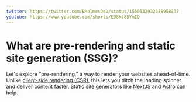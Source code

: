 ```yaml
---
twitter: https://twitter.com/BHolmesDev/status/1559532932338958337
youtube: https://www.youtube.com/shorts/E98kt85YmIQ
---
```


# What are pre-rendering and static site generation (SSG)?

Let's explore "pre-rendering," a way to render your websites ahead-of-time. Unlike [client-side rendering (CSR)](/36), this lets you ditch the loading spinner and deliver content faster. Static site generators like [NextJS](https://nextjs.org/) and [Astro](https://astro.build) can help.
